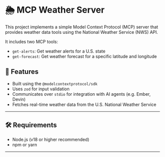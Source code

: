 # 🌦️ MCP Weather Server

This project implements a simple Model Context Protocol (MCP) server that provides weather data tools using the National Weather Service (NWS) API.

It includes two MCP tools:
- `get-alerts`: Get weather alerts for a U.S. state
- `get-forecast`: Get weather forecast for a specific latitude and longitude

## 🚀 Features

- Built using the `@modelcontextprotocol/sdk`
- Uses `zod` for input validation
- Communicates over `stdio` for integration with AI agents (e.g. Ember, Devin)
- Fetches real-time weather data from the U.S. National Weather Service

---

## 🛠️ Requirements

- Node.js (v18 or higher recommended)
- npm or yarn

---
